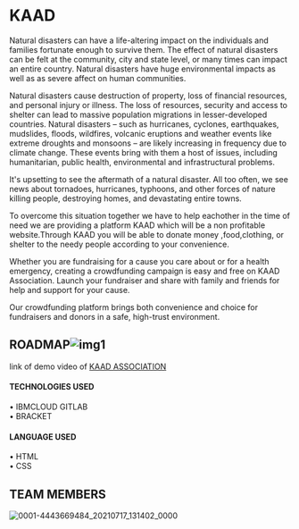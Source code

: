 # KAAD

Natural disasters can have a life-altering impact on the individuals and families fortunate enough to survive them. The effect of natural disasters can be felt at the community, city and state level, or many times can impact an entire country. Natural disasters have huge environmental impacts as well as as severe affect on human communities.

Natural disasters cause destruction of property, loss of financial resources, and personal injury or illness. The loss of resources, security and access to shelter can lead to massive population migrations in lesser-developed countries.
Natural disasters – such as hurricanes, cyclones, earthquakes, mudslides, floods, wildfires, volcanic eruptions and weather events like extreme droughts and monsoons – are likely increasing in frequency due to climate change. These events bring with them a host of issues, including humanitarian, public health, environmental and infrastructural problems.

It's upsetting to see the aftermath of a natural disaster. All too often, we see news about tornadoes, hurricanes, typhoons, and other forces of nature killing people, destroying homes, and devastating entire towns.

To overcome this situation together we have to help eachother in the time of need we are providing a platform KAAD which will be a non profitable website.Through KAAD you will be able to donate money ,food,clothing, or shelter to the needy people according to your convenience.

Whether you are fundraising for a cause you care about or for a health emergency, creating a crowdfunding campaign is easy and free on KAAD Association. Launch your fundraiser and share with family and friends for help and support for your cause.

Our crowdfunding platform brings both convenience and choice for fundraisers and donors in a safe, high-trust environment. 

## ROADMAP![img1](https://user-images.githubusercontent.com/87469894/126026561-c81cd207-741d-4f4a-affa-bb5fac63c479.jpg)

link of demo video of [KAAD ASSOCIATION](  https://youtu.be/I_hBw4BD7nI )
#### TECHNOLOGIES USED 
• IBMCLOUD GITLAB <br/>
• BRACKET
#### LANGUAGE USED
• HTML<br/>
• CSS
## TEAM MEMBERS
![0001-4443669484_20210717_131402_0000](https://user-images.githubusercontent.com/87469894/126030332-867ebb88-7e17-4af9-9841-60d322792fef.png)


